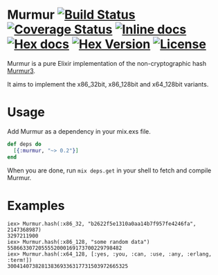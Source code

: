 Murmur [![Build Status](https://img.shields.io/travis/gmcabrita/murmur.svg?style=flat)](https://travis-ci.org/gmcabrita/murmur) [![Coverage Status](https://img.shields.io/coveralls/gmcabrita/murmur.svg?style=flat)](https://coveralls.io/r/gmcabrita/murmur?branch=master) [![Inline docs](http://inch-ci.org/github/gmcabrita/murmur.svg?branch=master)](http://inch-ci.org/github/gmcabrita/murmur) [![Hex docs](http://img.shields.io/badge/hex.pm-docs-green.svg?style=flat)](https://hexdocs.pm/murmur) [![Hex Version](http://img.shields.io/hexpm/v/murmur.svg?style=flat)](https://hex.pm/packages/murmur) [![License](http://img.shields.io/hexpm/l/murmur.svg?style=flat)](https://github.com/gmcabrita/murmur/blob/master/LICENSE)
========

Murmur is a pure Elixir implementation of the non-cryptographic hash [Murmur3](https://code.google.com/p/smhasher/wiki/MurmurHash3).

It aims to implement the x86_32bit, x86_128bit and x64_128bit variants.

# Usage

Add Murmur as a dependency in your mix.exs file.

```elixir
def deps do
  [{:murmur, "~> 0.2"}]
end
```

When you are done, run `mix deps.get` in your shell to fetch and compile Murmur.


# Examples

```iex
iex> Murmur.hash(:x86_32, "b2622f5e1310a0aa14b7f957fe4246fa", 2147368987)
3297211900
iex> Murmur.hash(:x86_128, "some random data")
5586633072055552000169173700229798482
iex> Murmur.hash(:x64_128, [:yes, :you, :can, :use, :any, :erlang, :term!])
300414073828138369336317731503972665325
```
